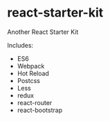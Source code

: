 # react-starter-kit
Another React Starter Kit

Includes:

* ES6
* Webpack
* Hot Reload
* Postcss
* Less
* redux
* react-router
* react-bootstrap

